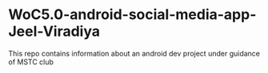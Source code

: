 # WoC5.0-android-social-media-app-Jeel-Viradiya
This repo contains information about an android dev project under guidance of MSTC club

